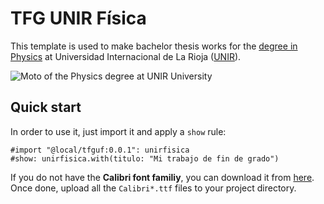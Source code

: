 
# TFG UNIR Física
This template is used to make bachelor thesis works for the [degree in Physics](http://bit.ly/unirfisica) at Universidad Internacional de La Rioja ([UNIR](http://unir.net)). 

![Moto of the Physics degree at UNIR University](https://p.ipic.vip/vbt7pt.jpg)

## Quick start
In order to use it, just import it and apply a `show` rule: 

```typst
#import "@local/tfguf:0.0.1": unirfisica
#show: unirfisica.with(titulo: "Mi trabajo de fin de grado")
```
If you do not have the **Calibri font familiy**, you can download it from [here](https://www.rmtweb.co.uk/calibri-and-cambria-fonts-for-mac). Once done, upload all the `Calibri*.ttf` files to your project directory.
